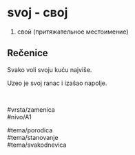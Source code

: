 # svoj - свој

1. свой (притяжательное местоимение)

## Rečenice

Svako voli svoju kuću najviše.

Uzeo je svoj ranac i izašao napolje.

<br>

#vrsta/zamenica  
#nivo/A1  

#tema/porodica  
#tema/stanovanje  
#tema/svakodnevica  

